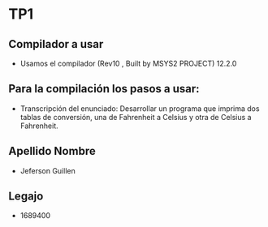 # TP1
## Compilador a usar
- Usamos el compilador (Rev10 , Built by MSYS2 PROJECT) 12.2.0

## Para la compilación los pasos a usar:
- Transcripción del enunciado: Desarrollar un programa que imprima dos tablas de conversión, una de Fahrenheit a Celsius y otra de Celsius a Fahrenheit.

## Apellido Nombre
- Jeferson Guillen

## Legajo 
- 1689400

